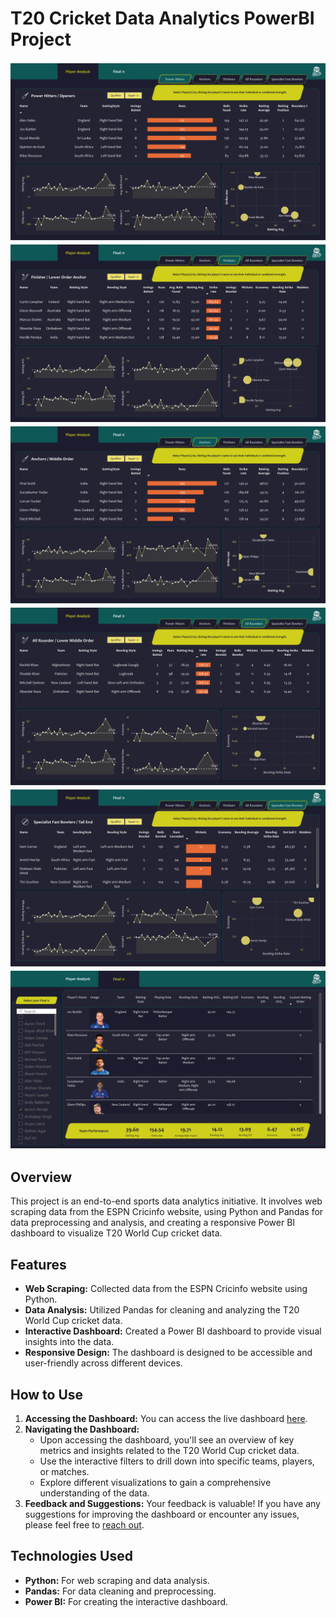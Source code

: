 <!DOCTYPE html>
<html lang="en">
<body>
   <h1>T20 Cricket Data Analytics PowerBI Project</h1>
    
   <img src="images/dashboard_screenshot1.jpg" alt="Dashboard Screenshot" style="max-width: 100%;">
   <img src="images/dashboard_screenshot2.jpg" alt="Dashboard Screenshot" style="max-width: 100%;">
   <img src="images/dashboard_screenshot3.jpg" alt="Dashboard Screenshot" style="max-width: 100%;">
   <img src="images/dashboard_screenshot4.jpg" alt="Dashboard Screenshot" style="max-width: 100%;">
   <img src="images/dashboard_screenshot5.jpg" alt="Dashboard Screenshot" style="max-width: 100%;">
   <img src="images/dashboard_screenshot6.jpg" alt="Dashboard Screenshot" style="max-width: 100%;">

   <h2>Overview</h2>

   <p>This project is an end-to-end sports data analytics initiative. It involves web scraping data from the ESPN Cricinfo website, using Python and Pandas for data preprocessing and analysis, and creating a responsive Power BI dashboard to visualize T20 World Cup cricket data.</p>

   <h2>Features</h2>

   <ul>
        <li><strong>Web Scraping:</strong> Collected data from the ESPN Cricinfo website using Python.</li>
        <li><strong>Data Analysis:</strong> Utilized Pandas for cleaning and analyzing the T20 World Cup cricket data.</li>
        <li><strong>Interactive Dashboard:</strong> Created a Power BI dashboard to provide visual insights into the data.</li>
        <li><strong>Responsive Design:</strong> The dashboard is designed to be accessible and user-friendly across different devices.</li>
   </ul>

   <h2>How to Use</h2>

   <ol>
        <li><strong>Accessing the Dashboard:</strong> You can access the live dashboard <a href="insert_link_to_powerbi_dashboard_here">here</a>.</li>
        <li><strong>Navigating the Dashboard:</strong>
            <ul>
                <li>Upon accessing the dashboard, you'll see an overview of key metrics and insights related to the T20 World Cup cricket data.</li>
                <li>Use the interactive filters to drill down into specific teams, players, or matches.</li>
                <li>Explore different visualizations to gain a comprehensive understanding of the data.</li>
            </ul>
        </li>
        <li><strong>Feedback and Suggestions:</strong> Your feedback is valuable! If you have any suggestions for improving the dashboard or encounter any issues, please feel free to <a href="mailto:your_email@example.com">reach out</a>.</li>
   </ol>

   <h2>Technologies Used</h2>

   <ul>
        <li><strong>Python:</strong> For web scraping and data analysis.</li>
        <li><strong>Pandas:</strong> For data cleaning and preprocessing.</li>
        <li><strong>Power BI:</strong> For creating the interactive dashboard.</li>
   </ul>


</body>
</html>
